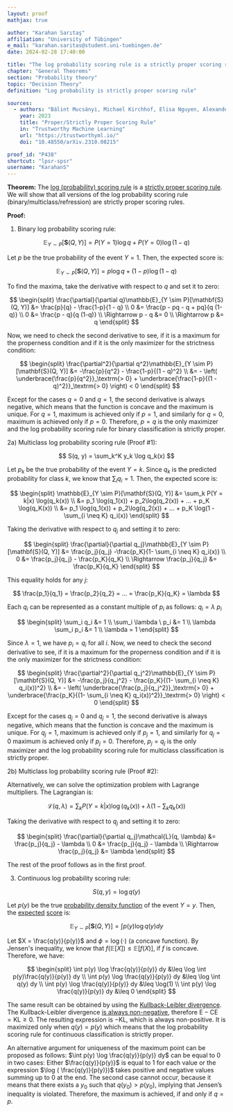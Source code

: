 ```yaml
---
layout: proof
mathjax: true

author: "Karahan Sarıtaş"
affiliation: "University of Tübingen"
e_mail: "karahan.saritas@student.uni-tuebingen.de"
date: 2024-02-28 17:40:00

title: "The log probability scoring rule is a strictly proper scoring rule"
chapter: "General Theorems"
section: "Probability theory"
topic: "Decision Theory"
definition: "Log probability is strictly proper scoring rule"

sources:
  - authors: "Bálint Mucsányi, Michael Kirchhof, Elisa Nguyen, Alexander Rubinstein, Seong Joon Oh"
    year: 2023
    title: "Proper/Strictly Proper Scoring Rule"
    in: "Trustworthy Machine Learning"
    url: "https://trustworthyml.io/"
    doi: "10.48550/arXiv.2310.08215"

proof_id: "P438"
shortcut: "lpsr-spsr"
username: "KarahanS"
---
```



**Theorem:** The [log (probability) scoring rule](/D/lpsr) is a [strictly proper scoring rule](/D/spsr). We will show that all versions of the log probability scoring rule (binary/multiclass/refression) are strictly proper scoring rules.

**Proof:**

1) Binary log probability scoring rule:

$$
\mathbb{E}_{Y \sim P}[\mathbf{S}(Q, Y)] = P(Y = 1) \log q + P(Y = 0) \log (1 - q)
$$

Let $p$ be the true probability of the event $Y = 1$. Then, the expected score is:

$$
\mathbb{E}_{Y \sim P}[\mathbf{S}(Q, Y)] = p \log q + (1 - p) \log (1 - q)
$$

To find the maxima, take the derivative with respect to $q$ and set it to zero:

$$
\begin{split}
\frac{\partial}{\partial q}\mathbb{E}_{Y \sim P}[\mathbf{S}(Q, Y)] &= \frac{p}{q} - \frac{1-p}{1 - q} \\
0 &= \frac{p  - pq - q + pq}{q (1-q)} \\
0 &= \frac{p - q}{q (1-q)} \\
\Rightarrow p - q &= 0 \\
\Rightarrow p &= q
\end{split}
$$

Now, we need to check the second derivative to see, if it is a maximum for the properness condition and if it is the only maximizer for the strictness condition:

$$
\begin{split}
\frac{\partial^2}{\partial q^2}\mathbb{E}_{Y \sim P}[\mathbf{S}(Q, Y)] &= -\frac{p}{q^2} - \frac{1-p}{(1 - q)^2} \\
&= - \left( \underbrace{\frac{p}{q^2}}_\textrm{> 0} + \underbrace{\frac{1-p}{(1 - q)^2}}_\textrm{> 0} \right) < 0
\end{split}
$$

Except for the cases $q=0$ and $q=1$, the second derivative is always negative, which means that the function is concave and the maximum is unique. For $q = 1$, maximum is achieved only if $p = 1$, and similarly for $q = 0$, maximum is achieved only if $p = 0$. Therefore, $p = q$ is the only maximizer and the log probability scoring rule for binary classification is strictly proper. 

2a) Multiclass log probability scoring rule (Proof #1):

$$
S(q, y) = \sum_k^K y_k \log q_k(x)
$$

Let $p_k$ be the true probability of the event $Y = k$. Since $q_k$ is the predicted probability for class $k$, we know that $\sum_i q_i = 1$. Then, the expected score is:

$$
\begin{split}
\mathbb{E}_{Y \sim P}[\mathbf{S}(Q, Y)] &= \sum_k P(Y = k|x) \log(q_k(x)) \\
&= p_1 \log(q_1(x)) + p_2\log(q_2(x)) + ... + p_K \log(q_K(x)) \\
&= p_1 \log(q_1(x)) + p_2\log(q_2(x)) + ... + p_K \log(1 - \sum_{i \neq K} q_i(x))
\end{split}
$$

Taking the derivative with respect to $q_j$ and setting it to zero:

$$
\begin{split}
\frac{\partial}{\partial q_j}\mathbb{E}_{Y \sim P}[\mathbf{S}(Q, Y)] &= \frac{p_j}{q_j} -\frac{p_K}{1- \sum_{i \neq K} q_i(x)} \\
0 &= \frac{p_j}{q_j} - \frac{p_K}{q_K} \\
\Rightarrow \frac{p_j}{q_j} &= \frac{p_K}{q_K}
\end{split}
$$

This equality holds for any $j$:

$$
\frac{p_1}{q_1} = \frac{p_2}{q_2} = ... = \frac{p_K}{q_K} = \lambda
$$

Each $q_i$ can be represented as a constant multiple of $p_i$ as follows: $q_i = \lambda \ p_i$

$$
\begin{split}
\sum_i q_i &= 1 \\
\sum_i \lambda \ p_i &= 1 \\
\lambda \sum_i p_i &= 1 \\
\lambda = 1
\end{split}
$$

Since $\lambda = 1$, we have $p_i = q_i$ for all $i$. Now, we need to check the second derivative to see, if it is a maximum for the properness condition and if it is the only maximizer for the strictness condition:

$$
\begin{split}
\frac{\partial^2}{\partial q_j^2}\mathbb{E}_{Y \sim P}[\mathbf{S}(Q, Y)] &= -\frac{p_j}{q_j^2} - \frac{p_K}{(1- \sum_{i \neq K} q_i(x))^2}  \\
&= - \left( \underbrace{\frac{p_j}{q_j^2}}_\textrm{> 0} + \underbrace{\frac{p_K}{(1- \sum_{i \neq K} q_i(x))^2}}_\textrm{> 0} \right) < 0
\end{split}
$$

Except for the cases $q_j=0$ and $q_j=1$, the second derivative is always negative, which means that the function is concave and the maximum is unique. For $q_j = 1$, maximum is achieved only if $p_j = 1$, and similarly for $q_j = 0$ maximum is achieved only if $p_j = 0$. Therefore, $p_j = q_j$ is the only maximizer and the log probability scoring rule for multiclass classification is strictly proper.

2b) Multiclass log probability scoring rule (Proof #2):

Alternatively, we can solve the optimization problem with Lagrange multipliers. The Lagrangian is:

$$
\mathcal{L}(q, \lambda) = \sum_k P(Y = k|x) \log(q_k(x)) + \lambda \left(1 - \sum_k q_k(x)\right)
$$

Taking the derivative with respect to $q_j$ and setting it to zero:

$$
\begin{split}
\frac{\partial}{\partial q_j}\mathcal{L}(q, \lambda) &= \frac{p_j}{q_j} - \lambda \\
0 &= \frac{p_j}{q_j} - \lambda \\
\Rightarrow \frac{p_j}{q_j} &= \lambda
\end{split}
$$

The rest of the proof follows as in the first proof.

3) Continuous log probability scoring rule:

$$
S(q, y) = \log q(y)
$$

Let $p(y)$ be the true [probability density function](/D/pdf) of the event $Y = y$. Then, the [expected](/D/mean) [score](/D/sf) is:

$$
\mathbb{E}_{Y \sim P}[\mathbf{S}(Q, Y)] = \int p(y) \log q(y) dy
$$

Let $X = \frac{q(y)}{p(y)}$ and $\phi = \log(\cdot)$ (a concave function). By Jensen's inequality, we know that $f(\mathbb{E}[X]) \leq \mathbb{E}[f(X)]$, if $f$ is concave. Therefore, we have:

$$
\begin{split}
\int p(y) \log \frac{q(y)}{p(y)} dy &\leq \log \int p(y)\frac{q(y)}{p(y)} dy \\
\int p(y) \log \frac{q(y)}{p(y)} dy &\leq \log \int q(y) dy \\
\int p(y) \log \frac{q(y)}{p(y)} dy &\leq \log(1) \\
\int p(y) \log \frac{q(y)}{p(y)} dy &\leq 0
\end{split}
$$

The same result can be obtained by using the [Kullback-Leibler divergence](/D/kl). The Kullback-Leibler divergence [is always non-negative](/P/kl-nonneg2), therefore $\text{E} - \text{CE} = \text{KL} \geq 0$. The resulting expression is $-\text{KL}$, which is always non-positive. It is maximized only when $q(y) = p(y)$ which means that the log probability scoring rule for continuous classification is strictly proper.

An alternative argument for uniqueness of the maximum point can be proposed as follows: $\int p(y) \log \frac{q(y)}{p(y)} dy$ can be equal to $0$ in two cases: Either $\frac{q(y)}{p(y)}$ is equal to $1$ for each value or the expression $\log ( \frac{q(y)}{p(y)})$ takes positive and negative values summing up to $0$ at the end. The second case cannot occur, because it means that there exists a $y_0$ such that $q(y_0) > p(y_0)$, implying that Jensen’s inequality is violated. Therefore, the maximum is achieved, if and only if $q = p$.